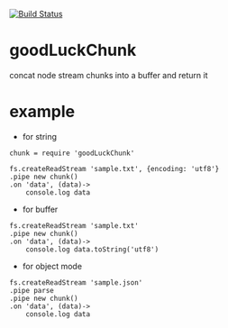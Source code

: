 [![Build Status](https://travis-ci.org/mrsquid0126/goodLuckChunk.svg)](https://travis-ci.org/mrsquid0126/goodLuckChunk)

goodLuckChunk
=============

concat node stream chunks into a buffer and return it


# example

- for string

```
chunk = require 'goodLuckChunk'

fs.createReadStream 'sample.txt', {encoding: 'utf8'}
.pipe new chunk()
.on 'data', (data)->
    console.log data

```

- for buffer

```
fs.createReadStream 'sample.txt'
.pipe new chunk()
.on 'data', (data)->
    console.log data.toString('utf8')

```

- for object mode

```
fs.createReadStream 'sample.json'
.pipe parse
.pipe new chunk()
.on 'data', (data)->
    console.log data
```
